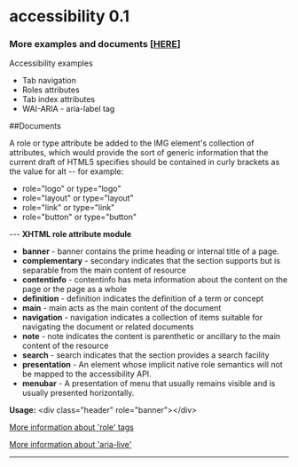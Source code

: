 # accessibility 0.1
### More examples and documents [<a href="http://vol4ikman.github.io/accessibility/" title="Examples" target="_blank">HERE</a>]

Accessibility examples
<ul>
<li>Tab navigation</li>
<li>Roles attributes</li>
<li>Tab index attributes</li>
<li>WAI-ARIA - aria-label tag</li>
</ul>

##Documents

A role or type attribute be added to the IMG element's collection of attributes, which would provide the sort of generic information that the current draft of HTML5 specifies should be contained in curly brackets as the value for alt -- for example:
<ul>
<li>role="logo" or type="logo"</li>
<li>role="layout" or type="layout"</li>
<li>role="link" or type="link"</li>
<li>role="button" or type="button"</li>
</ul>
---
<strong>XHTML role attribute module</strong>
<ul>
<li><strong>banner</strong> - banner contains the prime heading or internal title of a page.</li>
<li><strong>complementary</strong> - secondary indicates that the section supports but is separable from the main content of resource</li>
<li><strong>contentinfo</strong> - contentinfo has meta information about the content on the page or the page as a whole</li>
<li><strong>definition</strong> - definition indicates the definition of a term or concept</li>
<li><strong>main</strong> - main acts as the main content of the document</li>
<li><strong>navigation</strong> - navigation indicates a collection of items suitable for navigating the document or related documents</li>
<li><strong>note</strong> - note indicates the content is parenthetic or ancillary to the main content of the resource</li>
<li><strong>search</strong> - search indicates that the section provides a search facility</li>
<li><strong>presentation</strong> - An element whose implicit native role semantics will not be mapped to the accessibility API.</li>
<li><strong>menubar</strong> - A presentation of menu that usually remains visible and is usually presented horizontally.</li>
</ul>

<strong>Usage:</strong>
&lt;div class=&quot;header&quot; role=&quot;banner&quot;&gt;&lt;/div&gt;

<a href="http://www.w3.org/TR/wai-aria/roles#document_structure_roles" target="_blank">More information about 'role' tags</a>

<a href="https://developer.mozilla.org/en-US/docs/Web/Accessibility/ARIA/ARIA_Live_Regions" target="_blank">More information about 'aria-live'</a>

---

